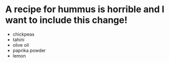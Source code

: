 # A recipe for hummus is horrible and I want to include this change!

- chickpeas
- tahini
- olive oil
- paprika powder
- lemon
